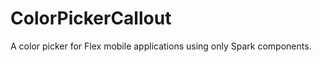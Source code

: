 ColorPickerCallout
==================

A color picker for Flex mobile applications using only Spark components.
